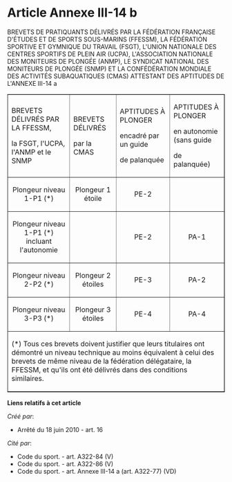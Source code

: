 # Article Annexe III-14 b

BREVETS DE PRATIQUANTS DÉLIVRÉS PAR LA FÉDÉRATION FRANÇAISE D'ÉTUDES ET DE SPORTS SOUS-MARINS (FFESSM), LA FÉDÉRATION
SPORTIVE ET GYMNIQUE DU TRAVAIL (FSGT), L'UNION NATIONALE DES CENTRES SPORTIFS DE PLEIN AIR (UCPA), L'ASSOCIATION NATIONALE
DES MONITEURS DE PLONGÉE (ANMP), LE SYNDICAT NATIONAL DES MONITEURS DE PLONGÉE (SNMP) ET LA CONFÉDÉRATION MONDIALE DES
ACTIVITÉS SUBAQUATIQUES (CMAS) ATTESTANT DES APTITUDES DE L'ANNEXE III-14 a

<table align="center" width="750" border="1">
  <tbody>
    <tr>
      <td>

BREVETS DÉLIVRÉS PAR LA FFESSM,

la FSGT, l'UCPA, l'ANMP et le SNMP 

</td>
      <td>

BREVETS DÉLIVRÉS

par la CMAS 

</td>
      <td>

APTITUDES À PLONGER

encadré par un guide

de palanquée 

</td>
      <td>

APTITUDES À PLONGER

en autonomie (sans guide

de palanquée) 

</td>
    </tr>
    <tr>
      <td align="center">

Plongeur niveau 1-P1 (*) 

</td>
      <td align="center">

Plongeur 1 étoile 

</td>
      <td align="center">

PE-2 

</td>
      <td align="center">
    </td></tr>
    <tr>
      <td align="center">

Plongeur niveau 1-P1 (*) incluant l'autonomie 

</td>
      <td align="center">
      </td><td align="center">

PE-2 

</td>
      <td align="center">

PA-1 

</td>
    </tr>
    <tr>
      <td align="center">

Plongeur niveau 2-P2 (*) 

</td>
      <td align="center">

Plongeur 2 étoiles 

</td>
      <td align="center">

PE-3 

</td>
      <td align="center">

PA-2 

</td>
    </tr>
    <tr>
      <td align="center">

Plongeur niveau 3-P3 (*) 

</td>
      <td align="center">

Plongeur 3 étoiles 

</td>
      <td align="center">

PE-4 

</td>
      <td align="center">

PA-4 

</td>
    </tr>
    <tr>
      <td colspan="4">

(*) Tous ces brevets doivent justifier que leurs titulaires ont démontré un niveau technique au moins équivalent à celui des
brevets de même niveau de la fédération délégataire, la FFESSM, et qu'ils ont été délivrés dans des conditions similaires.

</td>
    </tr>
  </tbody>
</table>

**Liens relatifs à cet article**

_Créé par_:

  - Arrêté du 18 juin 2010 - art. 16

_Cité par_:

  - Code du sport. - art. A322-84 (V)
  - Code du sport. - art. A322-86 (V)
  - Code du sport. - art. Annexe III-14 a (art. A322-77) (VD)
